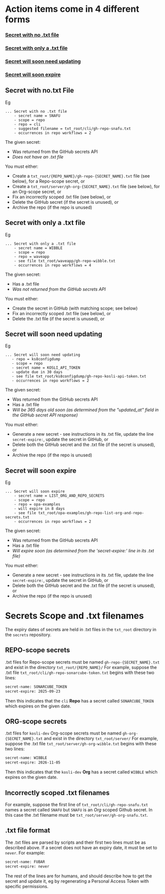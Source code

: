 # Action items come in 4 different forms

### [Secret with no .txt file](#secret-with-notxt-file)
### [Secret with only a .txt file](#secret-with-only-a-txt-file-1)
### [Secret will soon need updating](#secret-will-soon-need-updating-1)
### [Secret will soon expire](#secret-will-soon-expire-1)



## Secret with no.txt File
Eg
```
... Secret with no .txt file
    - secret name = SNAFU
    - scope = repo
    - repo = cli
    - suggested filename = txt_root/cli/gh-repo-snafu.txt
    - occurrences in repo workflows = 2
```
The given secret:
- Was returned from the GitHub secrets API
- *Does not have an .txt file*

You must either:
- Create a `txt_root/{REPO_NAME}/gh-repo-{SECRET_NAME}.txt` file (see below), for a Repo-scope secret, or
- Create a `txt_root/server/gh-org-{SECRET_NAME}.txt` file (see below), for an Org-scope secret, or
- Fix an incorrectly scoped .txt file (see below), or
- Delete the GitHub secret (if the secret is unused), or
- Archive the repo (if the repo is unused)


## Secret with only a .txt file
Eg
```
... Secret with only a .txt file 
    - secret name = WIBBLE
    - scope = repo
    - repo = waveapp
    - see file txt_root/waveapp/gh-repo-wibble.txt
    - occurrences in repo workflows = 4    
```
The given secret:
- Has a .txt file
- *Was not returned from the GitHub secrets API*

You must either:
- Create the secret in GitHub (with matching scope; see below)
- Fix an incorrectly scoped .txt file (see below), or
- Delete the .txt file (if the secret is unused), or


## Secret will soon need updating
Eg
```
... Secret will soon need updating
   - repo = ks8configdump
   - scope = repo
   - secret name = KOSLI_API_TOKEN
   - update due in 30 days
   - see file txt_root/ks8configdump/gh-repo-kosli-api-token.txt
   - occurrences in repo workflows = 2
```
The given secret:
- Was returned from the GitHub secrets API
- Has a .txt file
- *Will be 365 days old soon (as determined from the "updated_at" field in the GitHub secret API response)*

You must either:
- Generate a new secret - see instructions in its .txt file, update the line `secret-expire:`, 
update the secret in GitHub, or
- Delete both the GitHub secret and the .txt file (if the secret is unused), or
- Archive the repo (if the repo is unused)


## Secret will soon expire
Eg
```
... Secret will soon expire
    - secret name = LIST_ORG_AND_REPO_SECRETS
    - scope = repo
    - repo = opa-examples
    - will expire in 8 days
    - see file txt_root/opa-examples/gh-repo-list-org-and-repo-secrets.txt
    - occurrences in repo workflows = 2    
```
The given secret:
- Was returned from the GitHub secrets API
- Has a .txt file
- *Will expire soon (as determined from the  'secret-expire:' line in its .txt file)*

You must either:
- Generate a new secret - see instructions in its .txt file, update the line `secret-expire:`, 
update the secret in GitHub, or
- Delete both the GitHub secret and the .txt file (if the secret is unused), or
- Archive the repo (if the repo is unused)


# Secrets Scope and .txt filenames

The expiry dates of secrets are held in .txt files in the `txt_root` directory in the `secrets` repository. 

## REPO-scope secrets
.txt files for Repo-scope secrets must be named `gh-repo-{SECRET_NAME}.txt`
and exist in the directory `txt_root/{REPO_NAME}/`
For example, suppose the .txt file `txt_root/cli/gh-repo-sonarcube-token.txt`
begins with these two lines:
```txt
secret-name: SONARCUBE_TOKEN
secret-expire: 2025-09-23
```
Then this indicates that the `cli` **Repo** has a secret called `SONARCUBE_TOKEN` 
which expires on the given date.


## ORG-scope secrets
.txt files for `kosli-dev` Org-scope secrets must be named `gh-org-{SECRET_NAME}.txt`
and exist in the directory `txt_root/server/`
For example, suppose the .txt file `txt_root/server/gh-org-wibble.txt`
begins with these two lines:
```txt
secret-name: WIBBLE
secret-expire: 2026-11-05
```
Then this indicates that the `kosli-dev` **Org** has a secret called `WIBBLE` 
which expires on the given date.


## Incorrectly scoped .txt filenames

For example, suppose the first line of `txt_root/cli/gh-repo-snafu.txt` names a
secret called `SNAFU` but `SNAFU` is an *Org* scoped Github secret.
In this case the .txt filename must be `txt_root/server/gh-org-snafu.txt`.


## .txt file format
The .txt files are parsed by scripts and their first two lines must be as described above.
If a secret does not have an expiry date, it must be set to `never`. For example:
```txt
secret-name: FUBAR
secret-expire: never
```

The rest of the lines are for humans, and should describe how to get the secret and update it,
eg by regenerating a Personal Access Token with specific permissions.

